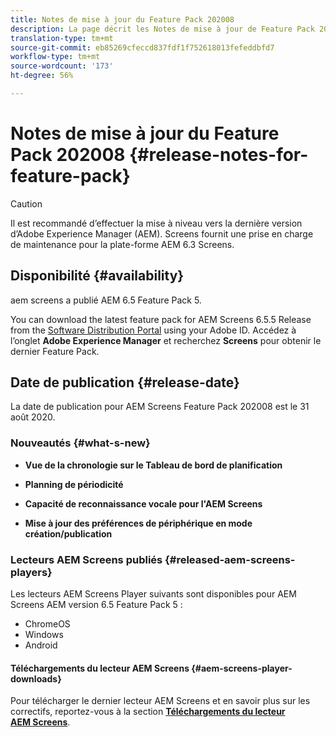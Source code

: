 ```yaml
---
title: Notes de mise à jour du Feature Pack 202008
description: La page décrit les Notes de mise à jour de Feature Pack 202008.
translation-type: tm+mt
source-git-commit: eb85269cfeccd837fdf1f752618013fefeddbfd7
workflow-type: tm+mt
source-wordcount: '173'
ht-degree: 56%

---
```



# Notes de mise à jour du Feature Pack 202008 {#release-notes-for-feature-pack}

>[!CAUTION]
>
>Il est recommandé d’effectuer la mise à niveau vers la dernière version d’Adobe Experience Manager (AEM). Screens fournit une prise en charge de maintenance pour la plate-forme AEM 6.3 Screens.

## Disponibilité {#availability}

aem screens a publié AEM 6.5 Feature Pack 5.

You can download the latest feature pack for AEM Screens 6.5.5 Release from the [Software Distribution Portal](https://experience.adobe.com/#/downloads/content/software-distribution/en/aem.html) using your Adobe ID. Accédez à l’onglet **Adobe Experience Manager** et recherchez **Screens** pour obtenir le dernier Feature Pack.

## Date de publication {#release-date}

La date de publication pour AEM Screens Feature Pack 202008 est le 31 août 2020.

### Nouveautés {#what-s-new}

* **Vue de la chronologie sur le Tableau de bord de planification**

* **Planning de périodicité**

* **Capacité de reconnaissance vocale pour l&#39;AEM Screens**

* **Mise à jour des préférences de périphérique en mode création/publication**

### Lecteurs AEM Screens publiés {#released-aem-screens-players}

Les lecteurs AEM Screens Player suivants sont disponibles pour AEM Screens AEM version 6.5 Feature Pack 5 :

* ChromeOS
* Windows
* Android

#### Téléchargements du lecteur AEM Screens {#aem-screens-player-downloads}

Pour télécharger le dernier lecteur AEM Screens et en savoir plus sur les correctifs, reportez-vous à la section **[Téléchargements du lecteur AEM Screens](https://download.macromedia.com/screens/)**.
